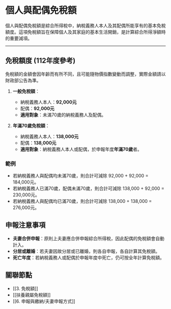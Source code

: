 # 個人與配偶免稅額

個人與配偶免稅額是綜合所得稅中，納稅義務人本人及其配偶所能享有的基本免稅額度。這項免稅額旨在保障個人及其家庭的基本生活開銷，是計算綜合所得淨額時的重要減項。

---

## 免稅額度 (112年度參考)

免稅額的金額會因年齡而有所不同，且可能隨物價指數變動而調整，實際金額請以財政部公告為準。

1.  **一般免稅額**：
    -   納稅義務人本人：**92,000元**
    -   配偶：**92,000元**
    -   **適用對象**：未滿70歲的納稅義務人及配偶。

2.  **年滿70歲免稅額**：
    -   納稅義務人本人：**138,000元**
    -   配偶：**138,000元**
    -   **適用對象**：納稅義務人本人或配偶，於申報年度**年滿70歲**者。

### 範例

-   若納稅義務人與配偶均未滿70歲，則合計可減除 92,000 + 92,000 = 184,000元。
-   若納稅義務人已滿70歲，配偶未滿70歲，則合計可減除 138,000 + 92,000 = 230,000元。
-   若納稅義務人與配偶均已滿70歲，則合計可減除 138,000 + 138,000 = 276,000元。

## 申報注意事項

-   **夫妻合併申報**：原則上夫妻應合併申報綜合所得稅，因此配偶的免稅額會自動計入。
-   **分居或離婚**：若夫妻因故分居或已離婚，則各自申報，各自計算其免稅額。
-   **死亡年度**：若納稅義務人或配偶於申報年度中死亡，仍可按全年計算免稅額。

## 關聯節點
- [[3. 免稅額]]
- [[扶養親屬免稅額]]
- [[6. 申報與繳納/夫妻申報方式]]

